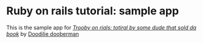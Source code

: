 # Ruby on rails tutorial: sample app

This is the sample app for
[*Trooby on rials: totiral by some dude that sold da book*](http://www.yahoo.com)
by [Doodilie dooberman](http://www.doobiedoobiedoo.com)